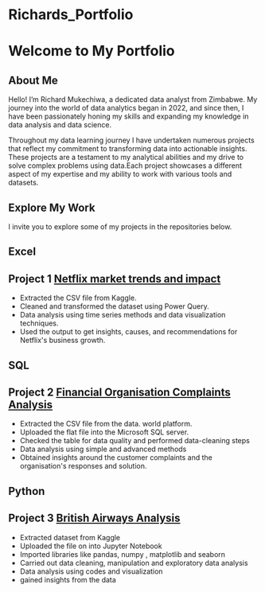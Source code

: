 # Richards_Portfolio

# Welcome to My Portfolio

## About Me

Hello! I’m Richard Mukechiwa, a dedicated data analyst from Zimbabwe. My journey into the world of data analytics began in 2022, and since then, I have been passionately honing my skills and expanding my knowledge in data analysis and data science.

Throughout my data learning journey I have undertaken numerous projects that reflect my commitment to transforming data into actionable insights. These projects are a testament to my analytical abilities and my drive to solve complex problems using data.Each project showcases a different aspect of my expertise and my ability to work with various tools and datasets.

## Explore My Work
I invite you to explore some of  my projects in the repositories below. 

## Excel
## Project 1 [Netflix market trends and impact](https://github.com/richardmukechiwa/Project-1-Excel-.git)

- Extracted the CSV file from Kaggle.
- Cleaned and transformed the dataset using Power Query.
- Data analysis using time series methods and data visualization techniques.
- Used the output to get insights, causes, and recommendations for Netflix's business growth.

## SQL
## Project 2 [Financial Organisation Complaints Analysis](https://github.com/richardmukechiwa/SQL_Project.git)
- Extracted the CSV file from the data. world platform.
- Uploaded the flat file into the Microsoft SQL server.
- Checked the table for data quality and performed data-cleaning steps
- Data analysis using simple and advanced methods
- Obtained insights around the customer complaints and the organisation's responses and solution.

## Python
## Project 3 [British Airways Analysis](https://github.com/richardmukechiwa/British-Airways-Data-Analysis.git)
-  Extracted dataset from Kaggle 
-  Uploaded the file on into Jupyter Notebook
-  Imported libraries like pandas, numpy , matplotlib and seaborn
-  Carried out  data cleaning, manipulation and exploratory data analysis
-  Data analysis using codes and visualization
-  gained insights from the data 																			

